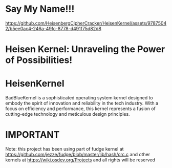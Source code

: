 # Say My Name!!!


https://github.com/HeisenbergCipherCracker/HeisenKernel/assets/97875042/b5ee0ac4-246a-49fc-8778-d491f75d82d8



# Heisen Kernel: Unraveling the Power of Possibilities!
# HeisenKernel
BadBlueKernel is a sophisticated operating system kernel designed to embody the spirit of innovation and reliability in the tech industry. With a focus on efficiency and performance, this kernel represents a fusion of cutting-edge technology and meticulous design principles.

# IMPORTANT
Note: this project has been using part of fudge kernel at https://github.com/jezze/fudge/blob/master/lib/hash/crc.c and other kernels at https://wiki.osdev.org/Projects and all rights will be reserved
